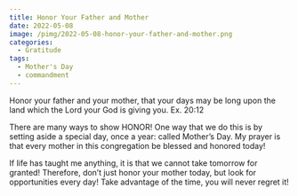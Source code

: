 ```yaml
---
title: Honor Your Father and Mother
date: 2022-05-08
image: /pimg/2022-05-08-honor-your-father-and-mother.png
categories:
  - Gratitude
tags:
  - Mother's Day
  - commandment
---
```


<p data-block-key="3byca">Honor your father and your mother, that your days may be long upon the land which the Lord your God is giving you. Ex. 20:12 </p><p data-block-key="5dvut">There are many ways to show HONOR! One way that we do this is by setting aside a special day, once a year: called Mother’s Day. My prayer is that every mother in this congregation be blessed and honored today! </p><p data-block-key="efkvj"> </p><p data-block-key="bcibh">If life has taught me anything, it is that we cannot take tomorrow for granted! Therefore, don’t just honor your mother today, but look for opportunities every day! Take advantage of the time, you will never regret it! </p>

